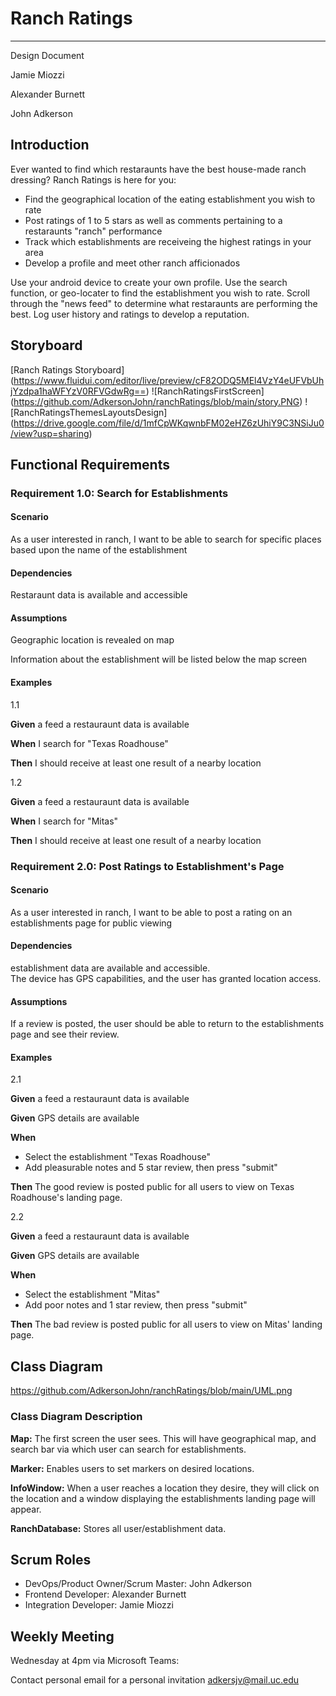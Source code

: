 # Ranch Ratings

---

Design Document

Jamie Miozzi

Alexander Burnett

John Adkerson

## Introduction

Ever wanted to find which restaraunts have the best house-made ranch dressing? Ranch Ratings is here for you:

- Find the geographical location of the eating establishment you wish to rate
- Post ratings of 1 to 5 stars as well as comments pertaining to a restaraunts "ranch" performance
- Track which establishments are receiveing the highest ratings in your area
- Develop a profile and meet other ranch afficionados

Use your android device to create your own profile.  Use the search function, or geo-locater to find the establishment you wish to rate.  Scroll through the "news feed" to determine what restaraunts are performing the best.  Log user history and ratings to develop a reputation. 

## Storyboard

[Ranch Ratings Storyboard] (https://www.fluidui.com/editor/live/preview/cF82ODQ5MEl4VzY4eUFVbUhjYzdpa1haWFYzV0RFVGdwRg==)
![RanchRatingsFirstScreen] (https://github.com/AdkersonJohn/ranchRatings/blob/main/story.PNG)
![RanchRatingsThemesLayoutsDesign] (https://drive.google.com/file/d/1mfCpWKqwnbFM02eHZ6zUhiY9C3NSiJu0/view?usp=sharing)

## Functional Requirements

### Requirement 1.0: Search for Establishments

#### Scenario

As a user interested in ranch, I want to be able to search for specific places based upon the name of the establishment

#### Dependencies

Restaraunt data is available and accessible

#### Assumptions

Geographic location is revealed on map

Information about the establishment will be listed below the map screen

#### Examples
1.1

**Given** a feed a restauraunt data is available

**When**  I search for "Texas Roadhouse"

**Then** I should receive at least one result of a nearby location

1.2

**Given** a feed a restauraunt data is available

**When**  I search for "Mitas"

**Then** I should receive at least one result of a nearby location


### Requirement 2.0: Post Ratings to Establishment's Page

#### Scenario

As a user interested in ranch, I want to be able to post a rating on an establishments page for public viewing

#### Dependencies
establishment data are available and accessible.  
The device has GPS capabilities, and the user has granted location access. 

#### Assumptions
If a review is posted, the user should be able to return to the establishments page and see their review.

#### Examples

2.1

**Given** a feed a restauraunt data is available

**Given** GPS details are available 

**When** 

- Select the establishment "Texas Roadhouse"
- Add pleasurable notes and 5 star review, then press "submit"

**Then** The good review is posted public for all users to view on Texas Roadhouse's landing page.

2.2

**Given** a feed a restauraunt data is available

**Given** GPS details are available 

**When**

- Select the establishment "Mitas"
- Add poor notes and 1 star review, then press "submit"

**Then** The bad review is posted public for all users to view on Mitas' landing page.

## Class Diagram

https://github.com/AdkersonJohn/ranchRatings/blob/main/UML.png

### Class Diagram Description


**Map:**  The first screen the user sees.  This will have geographical map, and search bar via which user can search for establishments.  

**Marker:**  Enables users to set markers on desired locations.  

**InfoWindow:** When a user reaches a location they desire, they will click on the location and a window displaying the establishments landing page will appear.  

**RanchDatabase:** Stores all user/establishment data.  


## Scrum Roles

- DevOps/Product Owner/Scrum Master: John Adkerson  
- Frontend Developer:  Alexander Burnett
- Integration Developer: Jamie Miozzi

## Weekly Meeting

Wednesday at 4pm via Microsoft Teams:

Contact personal email for a personal invitation
adkersjv@mail.uc.edu
